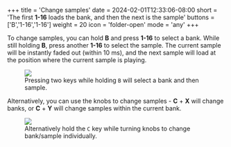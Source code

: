 +++
title = 'Change samples'
date = 2024-02-01T12:33:06-08:00
short = 'The first **1-16** loads the bank, and then the next is the sample'
buttons = ['B','1-16','1-16']
weight = 20
icon = 'folder-open'
mode = 'any'
+++




To change samples, you can hold **B** and press **1-16** to select a bank. While still holding **B**, press another **1-16** to select the sample. The current sample will be instantly faded out (within 10 ms), and the next sample will load at the position where the current sample is playing.

<figure class="imgcombo">
<img src="/img/change_samples.png">
<figcaption>Pressing two keys while holding <code>B</code> will select a bank and then sample.</figcaption>
</figure>


Alternatively, you can use the knobs to change samples - **C** + **X** will change banks, or **C** + **Y** will change samples within the current bank.

<figure class="imgcombo">
<img src="/img/change_samples2.png">
<figcaption>Alternatively hold the <code>C</code> key while turning knobs to change bank/sample individually.</figcaption>
</figure>
